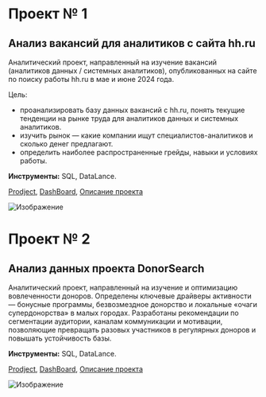 # Проект № 1

## Анализ вакансий для аналитиков с сайта hh.ru
Аналитический проект, направленный на изучение вакансий (аналитиков данных / системных аналитиков), опубликованных на сайте по поиску работы hh.ru в мае и июне 2024 года.

Цель:
- проанализировать базу данных вакансий с hh.ru, понять текущие тенденции на рынке труда для аналитиков данных и системных аналитиков.
- изучить рынок — какие компании ищут специалистов-аналитиков и сколько денег предлагают. 
- определить наиболее распространенные грейды, навыки и условиях работы.

**Инструменты:** SQL, DataLance.

[Prodject](https://github.com/AgentDesher/Data-Analyst-Portfolio/blob/main/analyst_vacancies_hh_ru/analyst_vacancies_hh_ru.sql "Код проекта на GitHub"), 
[DashBoard](https://datalens.yandex/736dbp9afnq0s "DashBoard по проекту в DataLance"), 
[Описание проекта](https://github.com/AgentDesher/Data-Analyst-Portfolio/blob/main/analyst_vacancies_hh_ru/README.md)

![Изображение](https://s0.rbk.ru/v6_top_pics/media/img/8/97/347193150393978.jpeg)

# Проект № 2

## Анализ данных проекта DonorSearch
Аналитический проект, направленный на изучение и оптимизацию вовлеченности доноров. Определены ключевые драйверы активности — бонусные программы, безвозмездное донорство и локальные «очаги супердонорства» в малых городах. Разработаны рекомендации по сегментации аудитории, каналам коммуникации и мотивации, позволяющие превращать разовых участников в регулярных доноров и повышать устойчивость базы.

**Инструменты:** SQL, DataLance.

[Prodject](https://github.com/AgentDesher/Data-Analyst-Portfolio/blob/main/donorSearch/DonorSearch.sql "Код проекта на GitHub"), 
[DashBoard](https://datalens.yandex/xukteodgvp00i "DashBoard по проекту в DataLance"), 
[Описание проекта](https://github.com/AgentDesher/Data-Analyst-Portfolio/blob/main/donorSearch/README.md)

![Изображение](https://media-leader.ru/netcat_files/12/5/image1.jpg)




